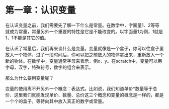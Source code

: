 # 第一章：认识变量

在认识变量之前，我们需要先了解一下什么是常量。在数学中，字面量1、2等等就成为常量，常量另外一个重要的特性是它是不能改变的。以字面量1为例，1就是1，1不能是其它的值。

在认识了常量后，我们再来谈什么是变量。变量就像是一个盒子，你可以往盒子里放入一个物体，过了一段时间后，你可以把之前放入的物体拿出来，重新放入一个新的物体。在数学中，变量通常字母来表示，例x，y。在scratch中，变量可以用字母，汉字，特殊符号，数字的组合来表示。

那么为什么要用变量呢？

变量的使用离不开另外一个概念：表达式。比如说，我们知道单价*数量等于总价，这里我们就能发现单价、数量、总价这三个概念和变量的概念是一样的，都是一个个的盒子，等待向其中放入真正的数字或常量。